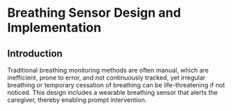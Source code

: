 # Breathing Sensor Design and Implementation
## Introduction
Traditional breathing monitoring methods are often manual, which are inefficient, prone to error, and not continuously tracked, yet irregular breathing or temporary cessation of breathing can be life-threatening if not noticed. This design includes a wearable breathing sensor that alerts the caregiver, thereby enabling prompt intervention.
